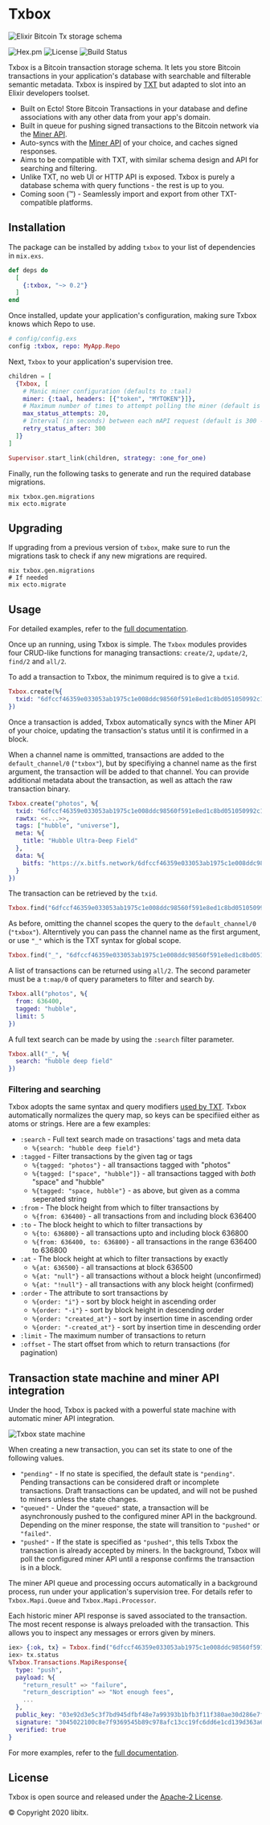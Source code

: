 # Txbox

![Elixir Bitcoin Tx storage schema](https://github.com/libitx/txbox/raw/master/media/poster.png)

![Hex.pm](https://img.shields.io/hexpm/v/txbox?color=informational)
![License](https://img.shields.io/github/license/libitx/txbox?color=informational)
![Build Status](https://img.shields.io/github/workflow/status/libitx/txbox/Elixir%20CI)

Txbox is a Bitcoin transaction storage schema. It lets you store Bitcoin transactions in your application's database with searchable and filterable semantic metadata. Txbox is inspired by [TXT](https://txt.network/) but adapted to slot into an Elixir developers toolset.

* Built on Ecto! Store Bitcoin Transactions in your database and define associations with any other data from your app's domain.
* Built in queue for pushing signed transactions to the Bitcoin network via the [Miner API](https://github.com/bitcoin-sv/merchantapi-reference).
* Auto-syncs with the [Miner API](https://github.com/bitcoin-sv/merchantapi-reference) of your choice, and caches signed responses.
* Aims to be compatible with TXT, with similar schema design and API for searching and filtering.
* Unlike TXT, no web UI or HTTP API is exposed. Txbox is purely a database schema with query functions - the rest is up to you.
* Coming soon (™) - Seamlessly import and export from other TXT-compatible platforms.

## Installation

The package can be installed by adding `txbox` to your list of dependencies in `mix.exs`.


```elixir
def deps do
  [
    {:txbox, "~> 0.2"}
  ]
end
```

Once installed, update your application's configuration, making sure Txbox knows which Repo to use.

```elixir
# config/config.exs
config :txbox, repo: MyApp.Repo
```      

Next, `Txbox` to your application's supervision tree.

```elixir
children = [
  {Txbox, [
    # Manic miner configuration (defaults to :taal)
    miner: {:taal, headers: [{"token", "MYTOKEN"}]},
    # Maximum number of times to attempt polling the miner (default is 20)
    max_status_attempts: 20,
    # Interval (in seconds) between each mAPI request (default is 300 - 5 minutes)
    retry_status_after: 300
  ]}
]

Supervisor.start_link(children, strategy: :one_for_one)
```

Finally, run the following tasks to generate and run the required database migrations.

```console
mix txbox.gen.migrations
mix ecto.migrate
```

## Upgrading

If upgrading from a previous version of `txbox`, make sure to run the migrations
task to check if any new migrations are required.

```console
mix txbox.gen.migrations
# If needed
mix ecto.migrate
```

## Usage

For detailed examples, refer to the [full documentation](https://hexdocs.pm/txbox).

Once up an running, using Txbox is simple. The `Txbox` modules provides four CRUD-like functions for managing transactions: `create/2`, `update/2`, `find/2` and `all/2`.

To add a transaction to Txbox, the minimum required is to give a `txid`.

```elixir
Txbox.create(%{
  txid: "6dfccf46359e033053ab1975c1e008ddc98560f591e8ed1c8bd051050992c110"
})
```

Once a transaction is added, Txbox automatically syncs with the Miner API of your choice, updating the transaction's status until it is confirmed in a block.

When a channel name is ommitted, transactions are added to the `default_channel/0` (`"txbox"`), but by specifiying a channel name as the first argument, the transaction will be added to that channel. You can provide additional metadata about the transaction, as well as attach the raw transaction binary.

```elixir
Txbox.create("photos", %{
  txid: "6dfccf46359e033053ab1975c1e008ddc98560f591e8ed1c8bd051050992c110",
  rawtx: <<...>>,
  tags: ["hubble", "universe"],
  meta: %{
    title: "Hubble Ultra-Deep Field"
  },
  data: %{
    bitfs: "https://x.bitfs.network/6dfccf46359e033053ab1975c1e008ddc98560f591e8ed1c8bd051050992c110.out.0.3"
  }
})
```

The transaction can be retrieved by the `txid`.

```elixir
Txbox.find("6dfccf46359e033053ab1975c1e008ddc98560f591e8ed1c8bd051050992c110")
```

As before, omitting the channel scopes the query to the `default_channel/0` (`"txbox"`). Alterntively you can pass the channel name as the first argument, or use `"_"` which is the TXT syntax for global scope.

```elixir
Txbox.find("_", "6dfccf46359e033053ab1975c1e008ddc98560f591e8ed1c8bd051050992c110")
```

A list of transactions can be returned using `all/2`. The second parameter must be a `t:map/0` of query parameters to filter and search by.

```elixir
Txbox.all("photos", %{
  from: 636400,
  tagged: "hubble",
  limit: 5
})
```

A full text search can be made by using the `:search` filter parameter.

```elixir
Txbox.all("_", %{
  search: "hubble deep field"
})
```

### Filtering and searching

Txbox adopts the same syntax and query modifiers [used by TXT](https://txt.network/#/?id=c-queries). Txbox automatically normalizes the query map, so keys can be specifiied either as atoms or strings. Here are a few examples:

* `:search` - Full text search made on trasactions' tags and meta data
  * `%{search: "hubble deep field"}`
* `:tagged` - Filter transactions by the given tag or tags
  * `%{tagged: "photos"}` - all transactions tagged with "photos"
  * `%{tagged: ["space", "hubble"]}` - all transactions tagged with *both* "space" and "hubble"
  * `%{tagged: "space, hubble"}` - as above, but given as a comma seperated string
* `:from` - The block height from which to filter transactions by
  * `%{from: 636400}` - all transactions from and including block 636400
* `:to` - The block height to which to filter transactions by
  * `%{to: 636800}` - all transactions upto and including block 636800
  * `%{from: 636400, to: 636800}` - all transactions in the range 636400 to 636800
* `:at` - The block height at which to filter transactions by exactly
  * `%{at: 636500}` - all transactions at block 636500
  * `%{at: "null"}` - all transactions without a block height (unconfirmed)
  * `%{at: "!null"}` - all transactions with any block height (confirmed)
* `:order` - The attribute to sort transactions by
  * `%{order: "i"}` - sort by block height in ascending order
  * `%{order: "-i"}` - sort by block height in descending order
  * `%{order: "created_at"}` - sort by insertion time in ascending order
  * `%{order: "-created_at"}` - sort by insertion time in descending order
* `:limit` - The maximum number of transactions to return
* `:offset` - The start offset from which to return transactions (for pagination)


## Transaction state machine and miner API integration

Under the hood, Txbox is packed with a powerful state machine with automatic miner API integration.

![Txbox state machine](https://github.com/libitx/txbox/raw/master/media/state-machine.png)

When creating a new transaction, you can set its state to one of the following values.

* `"pending"` - If no state is specified, the default state is `"pending"`. Pending transactions can be considered draft or incomplete transactions. Draft transactions can be updated, and will not be pushed to miners unless the state changes.
* `"queued"` - Under the `"queued"` state, a transaction will be asynchronously pushed to the configured miner API in the background. Depending on the miner response, the state will transition to `"pushed"` or `"failed"`.
* `"pushed"` - If the state is specified as `"pushed"`, this tells Txbox the transaction is already accepted by miners. In the background, Txbox will poll the configured miner API until a response confirms the transaction is in a block.

The miner API queue and processing occurs automatically in a background process, run under your application's supervision tree. For details refer to `Txbox.Mapi.Queue` and `Txbox.Mapi.Processor`.

Each historic miner API response is saved associated to the transaction. The most recent response is always preloaded with the transaction. This allows you to inspect any messages or errors given by miners.

```elixir
iex> {:ok, tx} = Txbox.find("6dfccf46359e033053ab1975c1e008ddc98560f591e8ed1c8bd051050992c110")
iex> tx.status
%Txbox.Transactions.MapiResponse{
  type: "push",
  payload: %{
    "return_result" => "failure",
    "return_description" => "Not enough fees",
    ...
  },
  public_key: "03e92d3e5c3f7bd945dfbf48e7a99393b1bfb3f11f380ae30d286e7ff2aec5a270",
  signature: "3045022100c8e7f9369545b89c978afc13cc19fc6dd6e1cd139d363a6b808141e2c9fccd2e02202e12f4bf91d10bf7a45191e6fe77f50d7b5351dae7e0613fecc42f61a5736af8",
  verified: true
}
```

For more examples, refer to the [full documentation](https://hexdocs.pm/txbox).

## License

Txbox is open source and released under the [Apache-2 License](https://github.com/libitx/manic/blob/master/LICENSE.md).

© Copyright 2020 libitx.